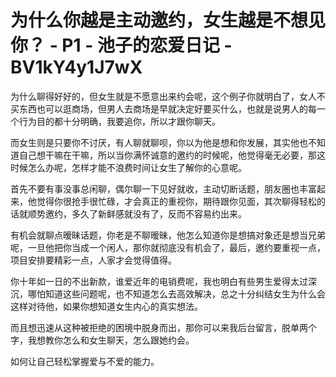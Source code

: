 # 为什么你越是主动邀约，女生越是不想见你？ - P1 - 池子的恋爱日记 - BV1kY4y1J7wX

为什么聊得好好的，但女生就是不愿意出来约会呢，这个例子你就明白了，女人不买东西也可以逛商场，但男人去商场是早就决定好要买什么，也就是说男人的每一个行为目的都十分明确，我要追你，所以才跟你聊天。

而女生则是只要你不讨厌，有人聊就聊呗，你以为他是想和你发展，其实他也不知道自己想干嘛在干嘛，所以当你满怀诚意的邀约的时候呢，他觉得毫无必要，那这时候怎么办呢，怎样才能不浪费时间让女生了解你的心意呢。

首先不要有事没事总闲聊，偶尔聊一下见好就收，主动切断话题，朋友圈也丰富起来，他觉得你很抢手很忙碌，才会真正的重视你，期待跟你见面，其次聊得轻松的话就顺势邀约，多久了新鲜感就没有了，反而不容易约出来。

有机会就聊点暧昧话题，你老是不聊暧昧，他怎么知道你是想搞对象还是想当兄弟呢，一旦他把你当成一个闲人，那你就彻底没有机会了，最后，邀约要重视一点，项目安排要精彩一点，人家才会觉得值得。

你十年如一日的不出新款，谁爱近年的电销费呢，我也明白有些男生爱得太过深沉，哪怕知道这些问题呢，也不知道怎么去高效解决，总之十分纠结女生为什么会这样对待他，如果你想知道女生内心的真实想法。

而且想迅速从这种被拒绝的困境中脱身而出，那你可以来我后台留言，脱单两个字，我想教你怎么和女生聊天，怎么跟她约会。

如何让自己轻松掌握爱与不爱的能力。